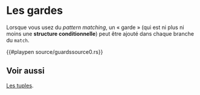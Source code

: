 # Les gardes

Lorsque vous usez du *pattern matching*, un « garde » (qui est ni plus ni moins une **structure conditionnelle**) peut être ajouté dans chaque branche du `match`.

{{#playpen source/guardssource0.rs}}

## Voir aussi

[Les tuples](../chapitre2/tuples.html).
